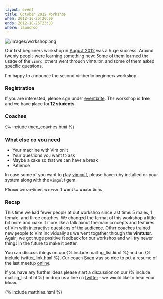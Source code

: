 ```yaml
---
layout: event
title: October 2012 Workshop
when: 2012-10-25T20:00
ends: 2012-10-25T23:00
where: launchco
---
```


![/images/workshop.png](/images/workshop.png "workshop")

Our first beginners workshop in [August 2012](/august-2012-workshop) was a huge success. Around twenty people were learning something new: Some of them learned the usage of the `vimrc`, others went through [vimtutor](http://linuxcommand.org/man_pages/vimtutor1.html), and some of them asked specific questions.

I'm happy to announce the second vimberlin beginners workshop.

### Registration

If you are interested, please sign under [eventbrite](http://www.eventbrite.com/event/4134065100). The workshop is **free** and we have place for **12 students**.


### Coaches

{% include three_coaches.html %}


### What else do you need

- Your machine with Vim on it
- Your questions you want to ask
- Maybe a cake so that we can have a break
- Patience

In case some of you want to play [vimgolf](http://vimgolf.com/), please have ruby installed on your system along with the `vimgolf` gem.


Please be on-time, we won't want to waste time.


### Recap

This time we had fewer people at out workshop since last time: 5 males, 1 female, and three coaches. We changed the format of this workshop a little bit more and make it more like a talk about the main concepts and features of Vim with interactive questions of the audience. Other coaches trained new people to Vim individually as we went together through the **vimtutor**. Again, we got huge positive feedback for our workshop and will try newer things in the future to make it better.

You can discuss things on our {% include mailing_list.html %} and on {% include twitter_link.html %}. Our coach [Sven](https://twitter.com/guckes) was so nice to put a resume of the last meetup [online](http://www.guckes.net/vimberlin/2012-10-25.notes.txt).


If you have any further ideas please start a discussion on our {% include mailing_list.html %} or drop us a line on [twitter](https://twitter.com/vimberlin) - we would like to hear your ideas.

{% include matthias.html %}

